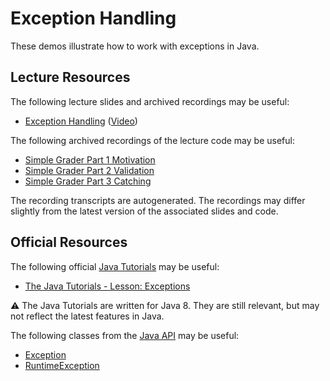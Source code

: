 Exception Handling
=================================================

These demos illustrate how to work with exceptions in Java.

## Lecture Resources ##

The following lecture slides and archived recordings may be useful:

  - [Exception Handling](https://docs.google.com/presentation/d/e/2PACX-1vRdlCTy91EoBRhwVYOH_5V-oMcHHlu-a5ptrPk2PF_FxIBWI8o5DKbElh_b-ox93MzO9jMj7KK0A_Kj/pub?start=false&loop=false&delayms=3000) ([Video](https://usfca.hosted.panopto.com/Panopto/Pages/Viewer.aspx?id=fc1367c9-aa48-4e6d-82bf-afaf015097f9))

The following archived recordings of the lecture code may be useful:

  - [Simple Grader Part 1 Motivation](https://usfca.hosted.panopto.com/Panopto/Pages/Viewer.aspx?id=91db4b55-77f9-45fe-a881-af96000f9365)
  - [Simple Grader Part 2 Validation](https://usfca.hosted.panopto.com/Panopto/Pages/Viewer.aspx?id=469874d6-1769-4460-a2f7-af960012ba3e)
  - [Simple Grader Part 3 Catching](https://usfca.hosted.panopto.com/Panopto/Pages/Viewer.aspx?id=c2647dc1-a2d0-45b2-8615-af960015b255)

The recording transcripts are autogenerated. The recordings may differ slightly from the latest version of the associated slides and code.

## Official Resources ##

The following official [Java Tutorials](http://docs.oracle.com/javase/tutorial/index.html) may be useful:

  - [The Java Tutorials - Lesson: Exceptions](http://docs.oracle.com/javase/tutorial/essential/exceptions/index.html)

:warning: The Java Tutorials are written for Java 8. They are still relevant, but may not reflect the latest features in Java.

The following classes from the [Java API](https://docs.oracle.com/en/java/javase/17/docs/api/) may be useful:

  - [Exception](https://docs.oracle.com/en/java/javase/17/docs/api/java.base/java/lang/Exception.html)
  - [RuntimeException](https://docs.oracle.com/en/java/javase/17/docs/api/java.base/java/lang/RuntimeException.html)

